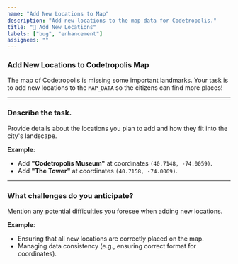 ```yaml
---
name: "Add New Locations to Map"
description: "Add new locations to the map data for Codetropolis."
title: "📍 Add New Locations"
labels: ["bug", "enhancement"]
assignees: ""
---
```


### Add New Locations to Codetropolis Map

The map of Codetropolis is missing some important landmarks. Your task is to add new locations to the `MAP_DATA` so the citizens can find more places!

---

### Describe the task.
Provide details about the locations you plan to add and how they fit into the city's landscape.

**Example**:  
- Add **"Codetropolis Museum"** at coordinates `(40.7148, -74.0059)`.
- Add **"The Tower"** at coordinates `(40.7158, -74.0069)`.

---

### What challenges do you anticipate?
Mention any potential difficulties you foresee when adding new locations.

**Example**:  
- Ensuring that all new locations are correctly placed on the map.
- Managing data consistency (e.g., ensuring correct format for coordinates).
